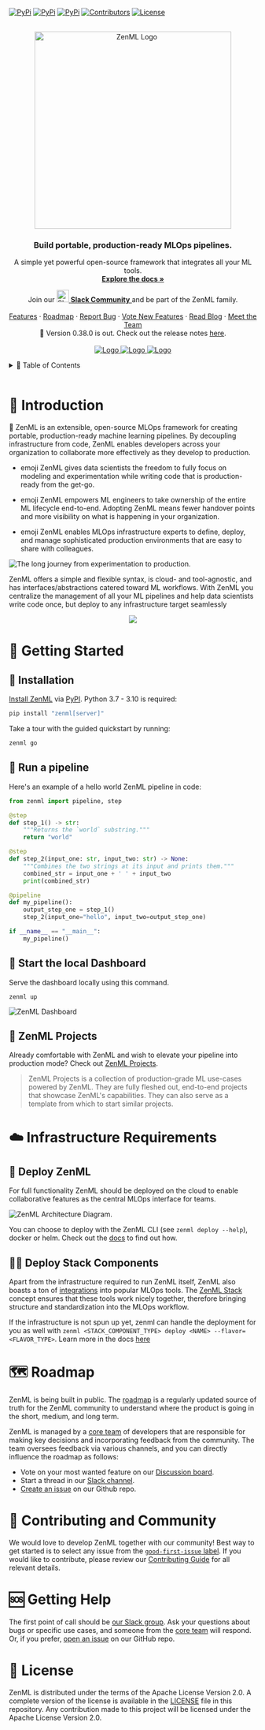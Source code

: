 <!-- PROJECT SHIELDS -->
<!--
*** I'm using markdown "reference style" links for readability.
*** Reference links are enclosed in brackets [ ] instead of parentheses ( ).
*** See the bottom of this document for the declaration of the reference variables
*** for contributors-url, forks-url, etc. This is an optional, concise syntax you may use.
*** https://www.markdownguide.org/basic-syntax/#reference-style-links
-->

[![PyPi][pypi-shield]][pypi-url]
[![PyPi][pypiversion-shield]][pypi-url]
[![PyPi][downloads-shield]][downloads-url]
[![Contributors][contributors-shield]][contributors-url]
[![License][license-shield]][license-url]
<!-- [![Build][build-shield]][build-url] -->
<!-- [![CodeCov][codecov-shield]][codecov-url] -->

<!-- MARKDOWN LINKS & IMAGES -->
<!-- https://www.markdownguide.org/basic-syntax/#reference-style-links -->

[pypi-shield]: https://img.shields.io/pypi/pyversions/zenml?style=for-the-badge

[pypi-url]: https://pypi.org/project/zenml/

[pypiversion-shield]: https://img.shields.io/pypi/v/zenml?style=for-the-badge

[downloads-shield]: https://img.shields.io/pypi/dm/zenml?style=for-the-badge

[downloads-url]: https://pypi.org/project/zenml/

[codecov-shield]: https://img.shields.io/codecov/c/gh/zenml-io/zenml?style=for-the-badge

[codecov-url]: https://codecov.io/gh/zenml-io/zenml

[contributors-shield]: https://img.shields.io/github/contributors/zenml-io/zenml?style=for-the-badge

[contributors-url]: https://github.com/othneildrew/Best-README-Template/graphs/contributors

[license-shield]: https://img.shields.io/github/license/zenml-io/zenml?style=for-the-badge

[license-url]: https://github.com/zenml-io/zenml/blob/main/LICENSE

[linkedin-shield]: https://img.shields.io/badge/-LinkedIn-black.svg?style=for-the-badge&logo=linkedin&colorB=555

[linkedin-url]: https://www.linkedin.com/company/zenml/

[twitter-shield]: https://img.shields.io/twitter/follow/zenml_io?style=for-the-badge

[twitter-url]: https://twitter.com/zenml_io

[slack-shield]: https://img.shields.io/badge/-Slack-black.svg?style=for-the-badge&logo=linkedin&colorB=555

[slack-url]: https://zenml.io/slack-invite

[build-shield]: https://img.shields.io/github/workflow/status/zenml-io/zenml/Build,%20Lint,%20Unit%20&%20Integration%20Test/develop?logo=github&style=for-the-badge

[build-url]: https://github.com/zenml-io/zenml/actions/workflows/ci.yml


<!-- PROJECT LOGO -->
<br />
<div align="center">
  <a href="https://zenml.io">
    <img alt="ZenML Logo" src="https://user-images.githubusercontent.com/3348134/223112746-345126ff-a0e8-479f-8ac0-670d78f71712.png" alt="Logo" width="400">
  </a>

<h3 align="center">Build portable, production-ready MLOps pipelines.</h3>

  <p align="center">
    A simple yet powerful open-source framework that integrates all your ML tools.
    <br />
    <a href="https://docs.zenml.io/"><strong>Explore the docs »</strong></a>
    <br />
    <div align="center">
      Join our <a href="https://zenml.io/slack-invite" target="_blank">
      <img width="25" src="https://cdn3.iconfinder.com/data/icons/logos-and-brands-adobe/512/306_Slack-512.png" alt="Slack"/>
    <b>Slack Community</b> </a> and be part of the ZenML family.
    </div>
    <br />
    <a href="https://zenml.io/features">Features</a>
    ·
    <a href="https://zenml.io/roadmap">Roadmap</a>
    ·
    <a href="https://github.com/zenml-io/zenml/issues">Report Bug</a>
    ·
    <a href="https://zenml.io/discussion">Vote New Features</a>
    ·
    <a href="https://blog.zenml.io/">Read Blog</a>
    ·
    <a href="#-meet-the-team">Meet the Team</a>
    <br />
    🎉 Version 0.38.0 is out. Check out the release notes
    <a href="https://github.com/zenml-io/zenml/releases">here</a>.
    <br />
    <br />
    <a href="https://www.linkedin.com/company/zenml/">
    <img src="https://img.shields.io/badge/-LinkedIn-black.svg?style=for-the-badge&logo=linkedin&colorB=555" alt="Logo">
    </a>
    <a href="https://twitter.com/zenml_io">
    <img src="https://img.shields.io/badge/-Twitter-black.svg?style=for-the-badge&logo=twitter&colorB=555" alt="Logo">
    </a>
    <a href="https://www.youtube.com/c/ZenML">
    <img src="https://img.shields.io/badge/-YouTube-black.svg?style=for-the-badge&logo=youtube&colorB=555" alt="Logo">
    </a>
  </p>
</div>

<!-- TABLE OF CONTENTS -->
<details>
  <summary>🏁 Table of Contents</summary>
  <ol>
    <li>
      <a href="#-introduction">Introduction</a>
    </li>
    <li>
      <a href="#-getting-started">Getting Started</a>
      <ul>
        <li><a href="#-installation">Installation</a></li>
        <li><a href="#-run-a-pipeline">Run a pipeline</a></li>
        <li><a href="#-start-the-local-dashboard">Start the local Dashboard</a></li>
        <li><a href="#-zenbytes">ZenBytes</a></li>
        <li><a href="#-zenml-projects">ZenML Projects</a></li>
      </ul>
    </li>
    <li>
      <a href="#-infrastructure-requirements">Infrastructure Requirements</a>
      <ul>
        <li><a href="#-deploy-zenml">Deploy ZenML</a></li>
        <li><a href="#-deploy-stack-components">Deploy Stack Components</a></li>
      </ul>
    </li>
    <li><a href="#-roadmap">Roadmap</a></li>
    <li><a href="#-contributing-and-community">Contributing and Community</a></li>
    <li><a href="#-getting-help">Getting Help</a></li>
    <li><a href="#-license">License</a></li>
  </ol>
</details>

<br />

# 🤖 Introduction

🤹 ZenML is an extensible, open-source MLOps framework for creating portable, production-ready machine learning pipelines. By decoupling infrastructure from code, ZenML enables developers across your organization to collaborate more effectively as they develop to production.

- emoji ZenML gives data scientists the freedom to fully focus on modeling and experimentation while writing code that is production-ready from the get-go.

- emoji ZenML empowers ML engineers to take ownership of the entire ML lifecycle end-to-end. Adopting ZenML means fewer handover points and more visibility on what is happening in your organization.

- emoji ZenML enables MLOps infrastructure experts to define, deploy, and manage sophisticated production environments that are easy to share with colleagues.

![The long journey from experimentation to production.](docs/book/.gitbook/assets/intro-zenml-overview.png)

ZenML offers a simple and flexible syntax, is cloud- and tool-agnostic, and has
interfaces/abstractions catered toward ML workflows.
With ZenML you centralize the management of all your ML pipelines and
help data scientists write code once, but deploy to any infrastructure target seamlessly

<div align="center">
    <img src="docs/book/assets/stack.gif">
</div>


# 🤸 Getting Started

## 💾 Installation

[Install ZenML](https://docs.zenml.io/getting-started/installation) via 
[PyPI](https://pypi.org/project/zenml/). Python 3.7 - 3.10 is required:

```bash
pip install "zenml[server]"
```

Take a tour with the guided quickstart by running:

```bash
zenml go
```

## 🏇 Run a pipeline

Here's an example of a hello world ZenML pipeline in code:

```python
from zenml import pipeline, step

@step
def step_1() -> str:
    """Returns the `world` substring."""
    return "world"

@step
def step_2(input_one: str, input_two: str) -> None:
    """Combines the two strings at its input and prints them."""
    combined_str = input_one + ' ' + input_two
    print(combined_str)

@pipeline
def my_pipeline():
    output_step_one = step_1()
    step_2(input_one="hello", input_two=output_step_one)

if __name__ == "__main__":
    my_pipeline()
```

## 👭 Start the local Dashboard

Serve the dashboard locally using this command.

```
zenml up
```

![ZenML Dashboard](docs/book/.gitbook/assets/landingpage.png")


## 📜 ZenML Projects

Already comfortable with ZenML and wish to elevate your pipeline into production
mode? Check out [ZenML Projects](https://github.com/zenml-io/zenml-projects).

> ZenML Projects is a collection of production-grade ML use-cases powered by
> ZenML. They are fully fleshed out, end-to-end projects that showcase ZenML's
> capabilities. They can also serve as a template from which to start similar
> projects.

# ☁️ Infrastructure Requirements

## 🔋 Deploy ZenML

For full functionality ZenML should be deployed on the cloud to
enable collaborative features as the central MLOps interface for teams.

![ZenML Architecture Diagram.](docs/book/assets/getting_started/Scenario3.2.png)

You can choose to deploy with the ZenML CLI (see `zenml deploy --help`), docker 
or helm. Check out the 
[docs](https://docs.zenml.io/getting-started/deploying-zenml/deploying-zenml)
to find out how.

## 👨‍🍳 Deploy Stack Components

Apart from the infrastructure required to run ZenML itself, ZenML also boasts a
ton of [integrations](https://zenml.io/integrations) into popular MLOps tools.
The [ZenML Stack](https://docs.zenml.io/starter-guide/stacks/stacks) concept
ensures that these tools work nicely together, therefore bringing structure and
standardization into the MLOps workflow. 

If the infrastructure is not spun up yet, zenml can handle the deployment 
for you as well with 
`zenml <STACK_COMPONENT_TYPE> deploy <NAME> --flavor=<FLAVOR_TYPE>`. Learn more
in the docs [here](https://docs.zenml.io/platform-guide/set-up-your-mlops-platform/deploy-and-set-up-a-cloud-stack/deploying-stack-components)

# 🗺 Roadmap

ZenML is being built in public. The [roadmap](https://zenml.io/roadmap) is a
regularly updated source of truth for the ZenML community to understand where
the product is going in the short, medium, and long term.

ZenML is managed by a [core team](https://zenml.io/company#CompanyTeam) of
developers that are responsible for making key decisions and incorporating 
feedback from the community. The team oversees feedback via various channels,
and you can directly influence the roadmap as follows:

- Vote on your most wanted feature on our [Discussion
  board](https://zenml.io/discussion).
- Start a thread in our [Slack channel](https://zenml.io/slack-invite).
- [Create an issue](https://github.com/zenml-io/zenml/issues/new/choose) on our
  Github repo.

# 🙌 Contributing and Community

We would love to develop ZenML together with our community! Best way to get
started is to select any issue from the [`good-first-issue`
label](https://github.com/zenml-io/zenml/labels/good%20first%20issue). If you
would like to contribute, please review our [Contributing
Guide](CONTRIBUTING.md) for all relevant details.

# 🆘 Getting Help

The first point of call should
be [our Slack group](https://zenml.io/slack-invite/).
Ask your questions about bugs or specific use cases, and someone from
the [core team](https://zenml.io/company#CompanyTeam) will respond.
Or, if you
prefer, [open an issue](https://github.com/zenml-io/zenml/issues/new/choose) on
our GitHub repo.

# 📜 License

ZenML is distributed under the terms of the Apache License Version 2.0.
A complete version of the license is available in the [LICENSE](LICENSE) file in
this repository. Any contribution made to this project will be licensed under
the Apache License Version 2.0.
